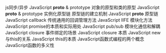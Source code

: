 js同步/异步
JavaScript __proto__ & prototype 对象的原型和类的原型
JavaScript __proto__ & prototype 实例化原型链  原型链的建立机制
JavaScript __proto__ 原型链
JavaScript callback 传统通用的回调管理方法
JavaScript IIFE 模块化方法
JavaScript promise的本质和实际用处
JavaScript pub/sub 模块化通信和解耦
JavaScript closure 事件绑定的场景
JavaScript closure 本质
JavaScript new 与this的关系
JavaScript this的本质
JavaScript函数式编程的两个概念
JavaScript函数的多义性
